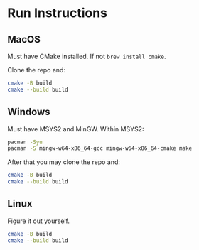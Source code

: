 # Run Instructions

## MacOS

Must have CMake installed. If not `brew install cmake`.

Clone the repo and:

```bash
cmake -B build
cmake --build build
```

## Windows 

Must have MSYS2 and MinGW. Within MSYS2:

```bash
pacman -Syu
pacman -S mingw-w64-x86_64-gcc mingw-w64-x86_64-cmake make
```

After that you may clone the repo and:

```bash
cmake -B build
cmake --build build
```

## Linux

Figure it out yourself.

```bash
cmake -B build
cmake --build build
```
